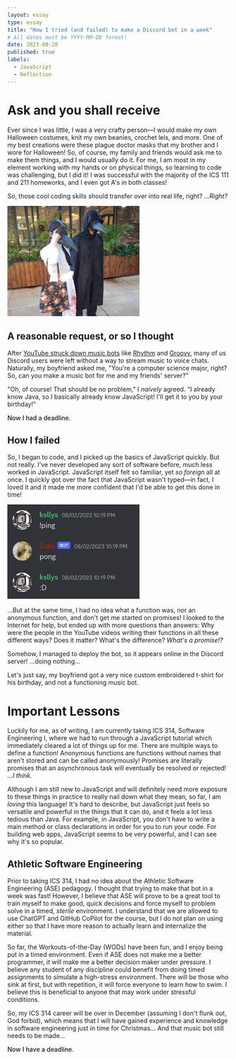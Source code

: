 ```yaml
---
layout: essay
type: essay
title: "How I tried (and failed) to make a Discord bot in a week"
# All dates must be YYYY-MM-DD format!
date: 2023-08-28
published: true
labels:
  - JavaScript
  - Reflection
---
```


<meta name="viewport" content="width=device-width, initial-scale=1">
<link href="https://cdn.jsdelivr.net/npm/bootstrap@5.2.0/dist/css/bootstrap.min.css" rel="stylesheet">
<script src="https://cdn.jsdelivr.net/npm/bootstrap@5.2.0/dist/js/bootstrap.bundle.min.js"></script>

<body>
<div class="container">
<h1>Ask and you shall receive</h1>
<div class="row d-flex justify-content-center align-items-center">
<div class="col-md-7">
<p>
Ever since I was little, I was a very crafty person—I would make my own Halloween costumes, knit my own beanies, crochet leis, and more. One of my best creations were these plague doctor masks that my brother and I wore for Halloween! So, of course, my family and friends would ask me to make them things, and I would usually do it. For me, I am most in my element working with my hands or on physical things, so learning to code was challenging, but I did it! I was successful with the majority of the ICS 111 and 211 homeworks, and I even got A's in both classes! 
</p>
<p>
So, those cool coding skills should transfer over into real life, right? <em>...Right?</em>
</p>
</div>
<div class="col-md-5">
<img src="../img/IMG_2907.PNG" class="img-thumbnail" alt="plague doctor costumes" width="300px"/>
</div>
</div>
<h2>A reasonable request, or so I thought</h2>

<p>
After <a href="https://www.pcmag.com/news/youtube-takes-down-another-popular-discord-music-bot">YouTube struck down music bots</a> like <a href="https://rythm.fm">Rhythm</a> and <a href="https://groovy.bot">Groovy</a>, many of us Discord users were left without a way to stream music to voice chats. Naturally, my boyfriend asked me, "You're a computer science major, right? So, can you make a music bot for me and my friends' server?"
</p>
<p>
"Oh, of course! That should be no problem," I <em>naively</em> agreed. "I already know Java, so I basically already know JavaScript! I'll get it to you by your birthday!"
</p>
<p style="font-weight: 500">Now I had a deadline.</p>

<h2>How I failed</h2>
<p>
So, I began to code, and I picked up the basics of JavaScript quickly. But not really. I've never developed any sort of software before, much less worked in JavaScript. JavaScript itself felt so familiar, yet <em>so foreign</em> all at once. I quickly got over the fact that JavaScript wasn't typed—in fact, I loved it and it made me more confident that I'd be able to get this done in time! 
</p>
<div class="row d-flex justify-content-center align-items-center">
<div class="col-md-4">
<img src="../img/pingpong.png" class="img-thumbnail" alt="plague doctor costumes" width="300px"/>
</div>
<div class="col-md-8">
<p>...But at the same time, I had no idea what a function was, nor an anonymous function, and don't get me started on promises! I looked to the Internet for help, but ended up with more questions than answers: Why were the people in the YouTube videos writing their functions in all these different ways? Does it matter? What's the difference? <em>What's a promise!?</em>
</p>
<p>
Somehow, I managed to deploy the bot, so it appears online in the Discord server! ...doing nothing... 
</p>
<p>
Let's just say, my boyfriend got a very nice custom embroidered t-shirt for his birthday, and not a functioning music bot.
</p>
</div>
</div>

<h1>Important Lessons</h1>
<p>
Luckily for me, as of writing, I am currently taking ICS 314, Software Engineering I, where we had to run through a JavaScript tutorial which immediately cleared a lot of things up for me. There are multiple ways to define a function! Anonymous functions are functions
without names that aren't stored and can be called anonymously! Promises are literally promises that an asynchronous task will eventually be resolved or rejected! <em>...I think.</em></p>
<p>Although I am still new to JavaScript and will definitely need more
exposure to these things in practice to really nail down what they mean, so far, I am <em>loving</em> this language! It's hard to describe, but JavaScript just feels so versatile and powerful in the things that it can do, and it feels a lot less tedious
than Java. For example, in JavaScript, you don't have to write a main method or class declarations in order for you to run your code. For building web apps, JavaScript seems to be very powerful, and I can see why it's so popular.
</p>

<h2>Athletic Software Engineering</h2>
<p>
Prior to taking ICS 314, I had no idea about the Athletic Software Engineering (ASE) pedagogy. I thought that trying to make that bot in a week was fast! However, I believe that ASE will prove to be a great tool to train myself to make good, quick
decisions and force myself to problem solve in a timed, <em>sterile</em> environment. I understand that we are allowed to use ChatGPT and GitHub CoPilot for the course, but I do not plan on using either so that I have more reason to actually learn and
internalize the material.
</p>
<p>
So far, the Workouts-of-the-Day (WODs) have been fun, and I enjoy being put in a timed environment. Even if ASE does not make me a better programmer, it will make me a better decision maker under pressure. I believe any student of any discipline could benefit from doing timed assignments to simulate a high-stress environment. There will be those who sink at first, but with repetition, it will force everyone to learn how to swim. I believe this is beneficial to anyone that may work under stressful conditions.
</p>
<p>
So, my ICS 314 career will be over in December (assuming I don't flunk out, God forbid), which means that I will have gained experience and knowledge in software engineering just in time for Christmas... And that music bot still needs to be made...
</p>
<p style="font-weight: 500">Now I have a deadline.</p>
</div>
</body>
